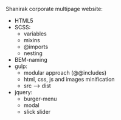 Shanirak corporate multipage website:
- HTML5
- SCSS:
  - variables
  - mixins
  - @imports
  - nesting
- BEM-naming
- gulp:
  - modular approach (@@includes)
  - html, css, js and images minification
  - src --> dist
- jquery:
  - burger-menu
  - modal
  - slick slider

